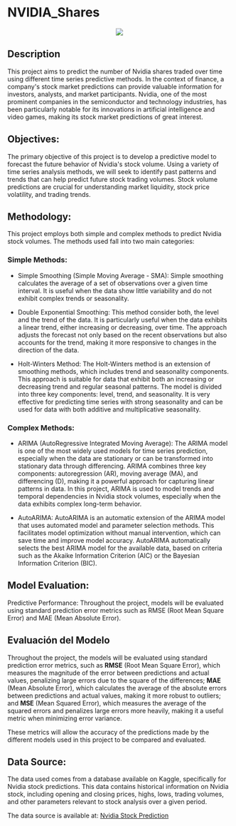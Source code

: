 # NVIDIA_Shares

<p align="center">
  <img src="https://web-cdn.markets.com/nvidia_stock_width_1200_format_jpeg_2de49a2c8e.jpg.webp">
</p>

## Description
This project aims to predict the number of Nvidia shares traded over time using different time series predictive methods. In the context of finance, a company's stock market predictions can provide valuable information for investors, analysts, and market participants. Nvidia, one of the most prominent companies in the semiconductor and technology industries, has been particularly notable for its innovations in artificial intelligence and video games, making its stock market predictions of great interest.

## Objectives:
The primary objective of this project is to develop a predictive model to forecast the future behavior of Nvidia's stock volume. Using a variety of time series analysis methods, we will seek to identify past patterns and trends that can help predict future stock trading volumes. Stock volume predictions are crucial for understanding market liquidity, stock price volatility, and trading trends.

## Methodology:
This project employs both simple and complex methods to predict Nvidia stock volumes. The methods used fall into two main categories:

### Simple Methods:
- Simple Smoothing (Simple Moving Average - SMA): Simple smoothing calculates the average of a set of observations over a given time interval. It is useful when the data show little variability and do not exhibit complex trends or seasonality.

- Double Exponential Smoothing: This method consider both, the level and the trend of the data. It is particularly useful when the data exhibits a linear trend, either increasing or decreasing, over time. The approach adjusts the forecast not only based on the recent observations but also accounts for the trend, making it more responsive to changes in the direction of the data.

- Holt-Winters Method: The Holt-Winters method is an extension of smoothing methods, which includes trend and seasonality components. This approach is suitable for data that exhibit both an increasing or decreasing trend and regular seasonal patterns. The model is divided into three key components: level, trend, and seasonality. It is very effective for predicting time series with strong seasonality and can be used for data with both additive and multiplicative seasonality.

### Complex Methods:
- ARIMA (AutoRegressive Integrated Moving Average): The ARIMA model is one of the most widely used models for time series prediction, especially when the data are stationary or can be transformed into stationary data through differencing. ARIMA combines three key components: autoregression (AR), moving average (MA), and differencing (D), making it a powerful approach for capturing linear patterns in data. In this project, ARIMA is used to model trends and temporal dependencies in Nvidia stock volumes, especially when the data exhibits complex long-term behavior.

- AutoARIMA: AutoARIMA is an automatic extension of the ARIMA model that uses automated model and parameter selection methods. This facilitates model optimization without manual intervention, which can save time and improve model accuracy. AutoARIMA automatically selects the best ARIMA model for the available data, based on criteria such as the Akaike Information Criterion (AIC) or the Bayesian Information Criterion (BIC).


## Model Evaluation:
Predictive Performance: Throughout the project, models will be evaluated using standard prediction error metrics such as RMSE (Root Mean Square Error) and MAE (Mean Absolute Error).


## Evaluación del Modelo

Throughout the project, the models will be evaluated using standard prediction error metrics, such as **RMSE** (Root Mean Square Error), which measures the magnitude of the error between predictions and actual values, penalizing large errors due to the square of the differences; **MAE** (Mean Absolute Error), which calculates the average of the absolute errors between predictions and actual values, making it more robust to outliers; and **MSE** (Mean Squared Error), which measures the average of the squared errors and penalizes large errors more heavily, making it a useful metric when minimizing error variance.

These metrics will allow the accuracy of the predictions made by the different models used in this project to be compared and evaluated.


## Data Source:
The data used comes from a database available on Kaggle, specifically for Nvidia stock predictions. This data contains historical information on Nvidia stock, including opening and closing prices, highs, lows, trading volumes, and other parameters relevant to stock analysis over a given period.

The data source is available at: [Nvidia Stock Prediction](https://www.kaggle.com/code/joshuabaliliongcoy/nvidia-stock-prediction-with-time-series-analysis/input) 


